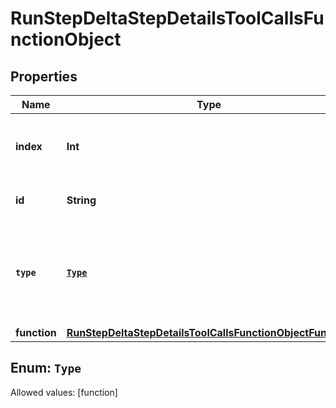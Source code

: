 

# RunStepDeltaStepDetailsToolCallsFunctionObject


## Properties

Name | Type | Description | Notes
------------ | ------------- | ------------- | -------------
**index** | **Int** | The index of the tool call in the tool calls array. | 
**id** | **String** | The ID of the tool call object. |  [optional]
**`type`** | [**`Type`**](#`Type`) | The type of tool call. This is always going to be &#x60;function&#x60; for this type of tool call. | 
**function** | [**RunStepDeltaStepDetailsToolCallsFunctionObjectFunction**](RunStepDeltaStepDetailsToolCallsFunctionObjectFunction.md) |  |  [optional]


## Enum: `Type`
Allowed values: [function]




